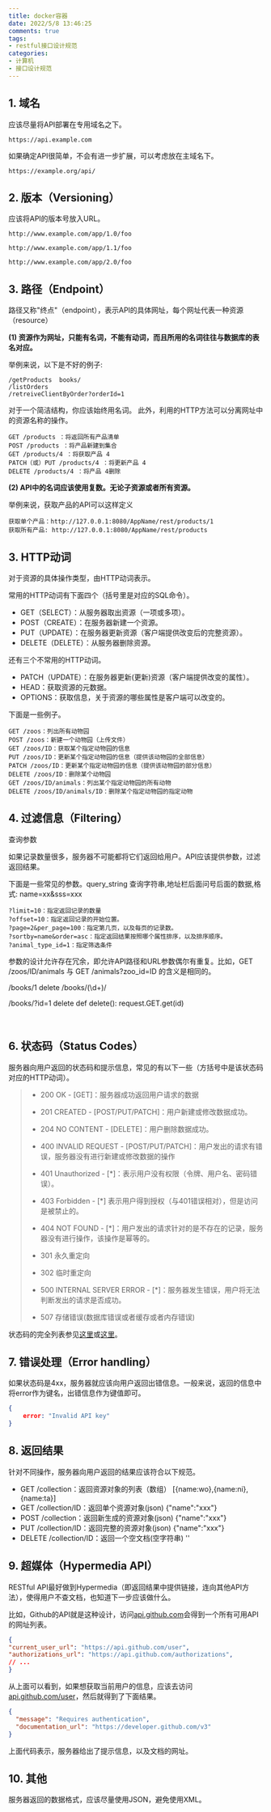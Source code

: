 ```yaml
---
title: docker容器
date: 2022/5/8 13:46:25
comments: true
tags: 
- restful接口设计规范
categories: 
- 计算机
- 接口设计规范
---
```


## 1. 域名

应该尽量将API部署在专用域名之下。

```http
https://api.example.com
```

如果确定API很简单，不会有进一步扩展，可以考虑放在主域名下。

```http
https://example.org/api/
```





## 2. 版本（Versioning）

应该将API的版本号放入URL。

```http
http://www.example.com/app/1.0/foo

http://www.example.com/app/1.1/foo

http://www.example.com/app/2.0/foo
```



## 3. 路径（Endpoint）

路径又称"终点"（endpoint），表示API的具体网址，每个网址代表一种资源（resource）

**(1) 资源作为网址，只能有名词，不能有动词，而且所用的名词往往与数据库的表名对应。**



举例来说，以下是不好的例子:

```http
/getProducts  books/ 
/listOrders
/retreiveClientByOrder?orderId=1
```

对于一个简洁结构，你应该始终用名词。 此外，利用的HTTP方法可以分离网址中的资源名称的操作。

```http
GET /products ：将返回所有产品清单
POST /products ：将产品新建到集合
GET /products/4 ：将获取产品 4
PATCH（或）PUT /products/4 ：将更新产品 4
DELETE /products/4 ：将产品 4删除
```

**(2) API中的名词应该使用复数。无论子资源或者所有资源。**

举例来说，获取产品的API可以这样定义

```http
获取单个产品：http://127.0.0.1:8080/AppName/rest/products/1
获取所有产品: http://127.0.0.1:8080/AppName/rest/products
```



## 3. HTTP动词

对于资源的具体操作类型，由HTTP动词表示。

常用的HTTP动词有下面四个（括号里是对应的SQL命令）。

- GET（SELECT）：从服务器取出资源（一项或多项）。
- POST（CREATE）：在服务器新建一个资源。
- PUT（UPDATE）：在服务器更新资源（客户端提供改变后的完整资源）。
- DELETE（DELETE）：从服务器删除资源。

还有三个不常用的HTTP动词。

- PATCH（UPDATE）：在服务器更新(更新)资源（客户端提供改变的属性）。
- HEAD：获取资源的元数据。
- OPTIONS：获取信息，关于资源的哪些属性是客户端可以改变的。

下面是一些例子。

```http
GET /zoos：列出所有动物园
POST /zoos：新建一个动物园（上传文件）
GET /zoos/ID：获取某个指定动物园的信息
PUT /zoos/ID：更新某个指定动物园的信息（提供该动物园的全部信息）
PATCH /zoos/ID：更新某个指定动物园的信息（提供该动物园的部分信息）
DELETE /zoos/ID：删除某个动物园
GET /zoos/ID/animals：列出某个指定动物园的所有动物
DELETE /zoos/ID/animals/ID：删除某个指定动物园的指定动物
```



## 4. 过滤信息（Filtering）

查询参数

如果记录数量很多，服务器不可能都将它们返回给用户。API应该提供参数，过滤返回结果。

下面是一些常见的参数。query_string 查询字符串,地址栏后面问号后面的数据,格式: name=xx&sss=xxx

```http
?limit=10：指定返回记录的数量
?offset=10：指定返回记录的开始位置。
?page=2&per_page=100：指定第几页，以及每页的记录数。
?sortby=name&order=asc：指定返回结果按照哪个属性排序，以及排序顺序。
?animal_type_id=1：指定筛选条件
```

参数的设计允许存在冗余，即允许API路径和URL参数偶尔有重复。比如，GET /zoos/ID/animals 与 GET /animals?zoo_id=ID 的含义是相同的。

/books/1  delete    /books/(\d+)/

/books/?id=1   delete	   def delete():  request.GET.get(id) 

​													    

## 6. 状态码（Status Codes）

服务器向用户返回的状态码和提示信息，常见的有以下一些（方括号中是该状态码对应的HTTP动词）。

> - 200 OK - [GET]：服务器成功返回用户请求的数据
>
> - 201 CREATED - [POST/PUT/PATCH]：用户新建或修改数据成功。
>
> - 204 NO CONTENT - [DELETE]：用户删除数据成功。
>
> - 400 INVALID REQUEST - [POST/PUT/PATCH]：用户发出的请求有错误，服务器没有进行新建或修改数据的操作
>
> - 401 Unauthorized - [*]：表示用户没有权限（令牌、用户名、密码错误）。
>
> - 403 Forbidden - [*] 表示用户得到授权（与401错误相对），但是访问是被禁止的。
>
> - 404 NOT FOUND - [*]：用户发出的请求针对的是不存在的记录，服务器没有进行操作，该操作是幂等的。
>
>   
>
> - 301  永久重定向
>
> - 302 临时重定向
>
> - 500 INTERNAL SERVER ERROR - [*]：服务器发生错误，用户将无法判断发出的请求是否成功。
>
> - 507 存储错误(数据库错误或者缓存或者内存错误)

状态码的完全列表参见[这里](http://www.w3.org/Protocols/rfc2616/rfc2616-sec10.html)或[这里](https://zh.wikipedia.org/wiki/HTTP%E7%8A%B6%E6%80%81%E7%A0%81)。



## 7. 错误处理（Error handling）

如果状态码是4xx，服务器就应该向用户返回出错信息。一般来说，返回的信息中将error作为键名，出错信息作为键值即可。

```json
{
    error: "Invalid API key"
}
```



## 8. 返回结果

针对不同操作，服务器向用户返回的结果应该符合以下规范。

- GET /collection：返回资源对象的列表（数组）   [{name:wo},{name:ni},{name:ta}]
- GET /collection/ID：返回单个资源对象(json)   {"name":"xxx"}  
- POST /collection：返回新生成的资源对象(json)   {"name":"xxx"}  
- PUT /collection/ID：返回完整的资源对象(json)  {"name":"xxx"}  
- DELETE /collection/ID：返回一个空文档(空字符串)   ''



## 9. 超媒体（Hypermedia API）

RESTful API最好做到Hypermedia（即返回结果中提供链接，连向其他API方法），使得用户不查文档，也知道下一步应该做什么。

比如，Github的API就是这种设计，访问[api.github.com](https://api.github.com/)会得到一个所有可用API的网址列表。

```json
{
"current_user_url": "https://api.github.com/user",
"authorizations_url": "https://api.github.com/authorizations",
// ...
}
```

从上面可以看到，如果想获取当前用户的信息，应该去访问[api.github.com/user](https://api.github.com/user)，然后就得到了下面结果。

```json
{
  "message": "Requires authentication",
  "documentation_url": "https://developer.github.com/v3"
}
```

上面代码表示，服务器给出了提示信息，以及文档的网址。



## 10. 其他

服务器返回的数据格式，应该尽量使用JSON，避免使用XML。